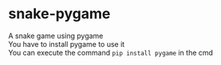 # snake-pygame
A snake game using pygame \
You have to install pygame to use it\
You can execute the command `pip install pygame` in the cmd
